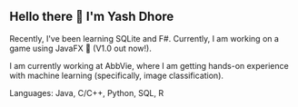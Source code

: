 ## Hello there 🤠 I'm Yash Dhore

Recently, I've been learning SQLite and F#.
Currently, I am working on a game using JavaFX 👀 (V1.0 out now!).

I am currently working at AbbVie, where I am getting hands-on experience with machine learning (specifically, image classification).

Languages: Java, C/C++, Python, SQL, R
